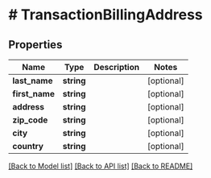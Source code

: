 # # TransactionBillingAddress

## Properties

Name | Type | Description | Notes
------------ | ------------- | ------------- | -------------
**last_name** | **string** |  | [optional] 
**first_name** | **string** |  | [optional] 
**address** | **string** |  | [optional] 
**zip_code** | **string** |  | [optional] 
**city** | **string** |  | [optional] 
**country** | **string** |  | [optional] 

[[Back to Model list]](../../README.md#documentation-for-models) [[Back to API list]](../../README.md#documentation-for-api-endpoints) [[Back to README]](../../README.md)


